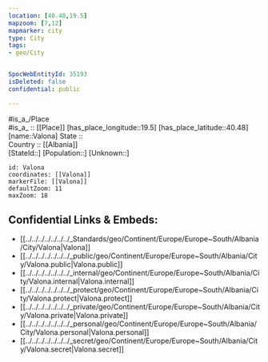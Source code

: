 ```yaml
---
location: [40.48,19.5] 
mapzoom: [7,12] 
mapmarker: city 
type: City
tags:
- geo/City


SpocWebEntityId: 35193
isDeleted: false
confidential: public

---
```

#is_a_/Place  
#is_a_ :: [[Place]] 
[has_place_longitude::19.5] 
[has_place_latitude::40.48] 
[name::Valona] 
State ::  
Country :: [[Albania]]  
[StateId::] 
[Population::] 
[Unknown::] 


```leaflet
id: Valona
coordinates: [[Valona]] 
markerFile: [[Valona]] 
defaultZoom: 11 
maxZoom: 18
```


## Confidential Links & Embeds: 
- [[../../../../../../../_Standards/geo/Continent/Europe/Europe~South/Albania/City/Valona|Valona]] 
- [[../../../../../../../_public/geo/Continent/Europe/Europe~South/Albania/City/Valona.public|Valona.public]] 
- [[../../../../../../../_internal/geo/Continent/Europe/Europe~South/Albania/City/Valona.internal|Valona.internal]] 
- [[../../../../../../../_protect/geo/Continent/Europe/Europe~South/Albania/City/Valona.protect|Valona.protect]] 
- [[../../../../../../../_private/geo/Continent/Europe/Europe~South/Albania/City/Valona.private|Valona.private]] 
- [[../../../../../../../_personal/geo/Continent/Europe/Europe~South/Albania/City/Valona.personal|Valona.personal]] 
- [[../../../../../../../_secret/geo/Continent/Europe/Europe~South/Albania/City/Valona.secret|Valona.secret]] 

